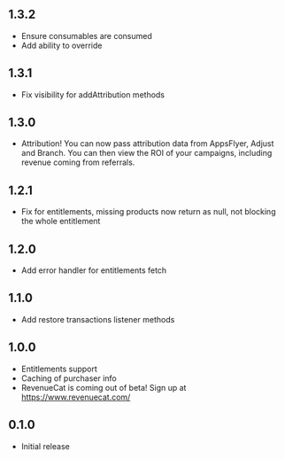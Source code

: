 ## 1.3.2
- Ensure consumables are consumed
- Add ability to override

## 1.3.1
- Fix visibility for addAttribution methods

## 1.3.0
- Attribution! You can now pass attribution data from AppsFlyer, Adjust and Branch. You can then view the ROI of your campaigns, including revenue coming from referrals. 

## 1.2.1
- Fix for entitlements, missing products now return as null, not blocking the whole entitlement

## 1.2.0
- Add error handler for entitlements fetch

## 1.1.0
- Add restore transactions listener methods

## 1.0.0
- Entitlements support
- Caching of purchaser info
- RevenueCat is coming out of beta! Sign up at https://www.revenuecat.com/

## 0.1.0
- Initial release

